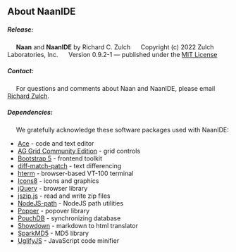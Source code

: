 About NaanIDE
-----


##### Release:
     **Naan** and **NaanIDE** by Richard C. Zulch
     Copyright (c) 2022 Zulch Laboratories, Inc.
     Version 0.9.2-1 — published under the [MIT License](https://mit-license.org/)

##### Contact:
     For questions and comments about Naan and NaanIDE, please email [Richard Zulch](mailto:naanlang@zulchlabs.com).

##### Dependencies:
     We gratefully acknowledge these software packages used with NaanIDE:
- [Ace](https://ace.c9.io/) - code and text editor
- [AG Grid Community Edition](https://www.ag-grid.com/) - grid controls
- [Bootstrap 5](https://getbootstrap.com/) - frontend toolkit
- [diff-match-patch](https://github.com/google/diff-match-patch) - text differencing
- [hterm](https://hterm.org/) - browser-based VT-100 terminal
- [Icons8](https://icons8.com/) - icons and graphics
- [jQuery](https://jquery.com/) - browser library
- [jszip.js](http://stuartk.com/jszip) - read and write zip files
- [NodeJS-path](https://nodejs.org/) - NodeJS path utilities
- [Popper](https://popper.js.org/) - popover library
- [PouchDB](https://pouchdb.com/) - synchronizing database
- [Showdown](http://showdownjs.com/) - markdown to html translator
- [SparkMD5](https://github.com/satazor/js-spark-md5) - MD5 library
- [UglifyJS](https://github.com/mishoo/UglifyJS) - JavaScript code minifier
